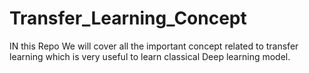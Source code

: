 # Transfer_Learning_Concept
IN this Repo We will cover all the important concept related to transfer learning which is very useful to learn classical Deep learning  model.
